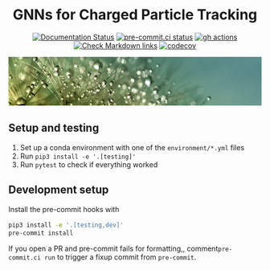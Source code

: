 <div align="center">

# GNNs for Charged Particle Tracking

[![Documentation Status](https://readthedocs.org/projects/gnn-tracking/badge/?version=latest)](https://gnn-tracking.readthedocs.io/en/latest/?badge=latest)
[![pre-commit.ci status](https://results.pre-commit.ci/badge/github/gnn-tracking/gnn_tracking/main.svg)](https://results.pre-commit.ci/latest/github/gnn-tracking/gnn_tracking/main)
[![gh actions](https://github.com/gnn-tracking/gnn_tracking/actions/workflows/test.yaml/badge.svg)](https://github.com/gnn-tracking/gnn_tracking/actions)
[![Check Markdown links](https://github.com/gnn-tracking/gnn_tracking/actions/workflows/check-links.yaml/badge.svg)](https://github.com/gnn-tracking/gnn_tracking/actions/workflows/check-links.yaml)
[![codecov](https://codecov.io/gh/gnn-tracking/gnn_tracking/branch/main/graph/badge.svg?token=3MKA387NOH)](https://codecov.io/gh/gnn-tracking/gnn_tracking)


![](readme_assets/banner.jpg)

</div>

## Setup and testing

1. Set up a conda environment with one of the `environment/*.yml` files
2. Run `pip3 install -e '.[testing]'`
3. Run `pytest` to check if everything worked

## Development setup

Install the pre-commit hooks with

```bash
pip3 install -e '.[testing,dev]'
pre-commit install
```

If you open a PR and pre-commit fails for formatting,, comment`pre-commit.ci run`
to trigger a fixup commit from `pre-commit`.
